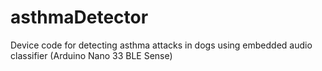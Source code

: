 # asthmaDetector
Device code for detecting asthma attacks in dogs using embedded audio classifier (Arduino Nano 33 BLE Sense)
